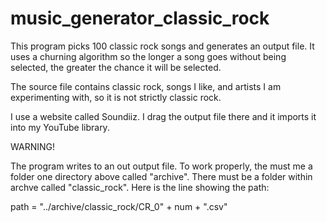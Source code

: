 # music_generator_classic_rock

This program picks 100 classic rock songs and generates an output file. It uses a churning algorithm so the longer a song goes without being selected, the greater the chance it will be selected. 

The source file contains classic rock, songs I like, and artists I am experimenting with, so it is not strictly classic rock. 

I use a website called Soundiiz. I drag the output file there and it imports it into my YouTube library.

WARNING!

The program writes to an out output file. To work properly, the must me a folder one directory above called "archive". There must be a folder within archve called "classic_rock". Here is the line showing the path:

path = "../archive/classic_rock/CR_0" + num + ".csv"
